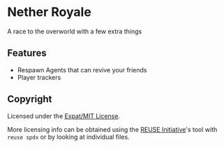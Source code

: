 <!--
  ~ SPDX-FileCopyrightText: 2020 Nathaniel Fitzenrider <https://github.com/nfitzen>
  ~
  ~ SPDX-License-Identifier: MIT
 -->

# Nether Royale
A race to the overworld with a few extra things

## Features

- Respawn Agents that can revive your friends
- Player trackers

## Copyright

Licensed under the [Expat/MIT License](LICENSE).

More licensing info can be obtained using the [REUSE Initiative]'s tool with
`reuse spdx` or by looking at individual files.

[REUSE initiative]: https://reuse.software/
